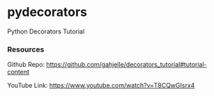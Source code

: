 # pydecorators
Python Decorators Tutorial

### Resources

Github Repo: https://github.com/gahjelle/decorators_tutorial#tutorial-content

YouTube Link: https://www.youtube.com/watch?v=T8CQwGIsrx4
